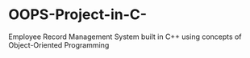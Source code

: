 # OOPS-Project-in-C-
Employee Record Management System built in C++ using concepts of Object-Oriented Programming
